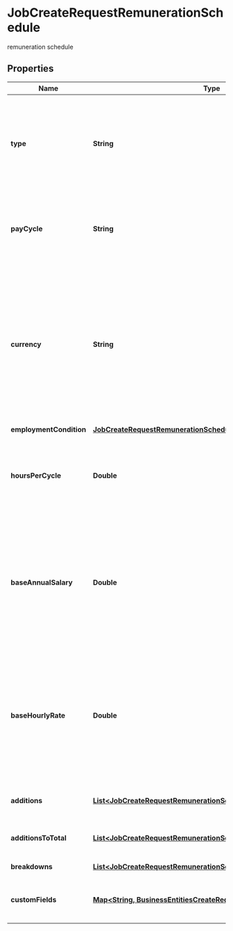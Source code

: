 

# JobCreateRequestRemunerationSchedule

remuneration schedule

## Properties

| Name | Type | Description | Notes |
|------------ | ------------- | ------------- | -------------|
|**type** | **String** | The method in which this remuneration schedule is paid. Enum: &#x60;Annual Salary&#x60;, &#x60;Hourly Rate&#x60;, &#x60;No Remuneration Schedule&#x60;. |  [optional] |
|**payCycle** | **String** | The cycle that the job is paid on. Enum: &#x60;Weekly&#x60;, &#x60;Fortnightly&#x60;, &#x60;Monthly&#x60;, &#x60;Bi-Monthly&#x60;. |  |
|**currency** | **String** | The currency that the base and total amounts that this job is being paid in. An international currency code. Typically AUD for Australian dollar, USD for American dollar etc. See [Official list of codes](https://www.iban.com/currency-codes). |  [optional] |
|**employmentCondition** | [**JobCreateRequestRemunerationScheduleEmploymentCondition**](JobCreateRequestRemunerationScheduleEmploymentCondition.md) |  |  [optional] |
|**hoursPerCycle** | **Double** | How many hours worked per payCycle.    Setting hours to 0 (zero) signifies that the hours are variable per pay cycle |  |
|**baseAnnualSalary** | **Double** | The Base Salary paid yearly, this is only required if the Remuneration Schedule Type is \&quot;Annual Salary\&quot;. Any number exceeding 8 decimal places will be rounded up. |  [optional] |
|**baseHourlyRate** | **Double** | The Base Rate paid hourly, this is only required if the Remuneration Schedule Type is \&quot;Hourly Rate\&quot;. Any number exceeding 8 decimal places will be rounded up. |  [optional] |
|**additions** | [**List&lt;JobCreateRequestRemunerationScheduleAdditionsInner&gt;**](JobCreateRequestRemunerationScheduleAdditionsInner.md) | An array of Additions for the base salary. |  [optional] |
|**additionsToTotal** | [**List&lt;JobCreateRequestRemunerationScheduleAdditionsToTotalInner&gt;**](JobCreateRequestRemunerationScheduleAdditionsToTotalInner.md) | an array of Additions for the total salary. |  [optional] |
|**breakdowns** | [**List&lt;JobCreateRequestRemunerationScheduleBreakdownsInner&gt;**](JobCreateRequestRemunerationScheduleBreakdownsInner.md) | an array of Breakdowns. |  [optional] |
|**customFields** | [**Map&lt;String, BusinessEntitiesCreateRequestCustomFieldsValue&gt;**](BusinessEntitiesCreateRequestCustomFieldsValue.md) | The custom field values for this Remuneration Schedule |  [optional] |




